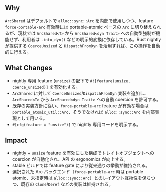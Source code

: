 ## Why
`ArcShared` はデフォルトで `alloc::sync::Arc` を内部で使用しつつ、feature `force-portable-arc` 有効時には portable-atomic ベースの `Arc` に切り替えられるが、現状では `ArcShared<T>` から `ArcShared<dyn Trait>` への自動型強制が機能せず、利用者は `.into_dyn()` などの明示的変換に依存している。Rust nightly が提供する `CoerceUnsized` と `DispatchFromDyn` を活用すれば、この操作を自動的に行える。

## What Changes
- nightly 専用 feature (`unsize`) の配下で `#![feature(unsize, coerce_unsized)]` を有効化する。
- `ArcShared` に対して `CoerceUnsized`/`DispatchFromDyn` 実装を追加し、`ArcShared<T>` から `ArcShared<dyn Trait>` への自動 coercion を許可する。
- 既存の実装方針に従い、`force-portable-arc` feature が有効な場合は `portable_atomic_util::Arc`、そうでなければ `alloc::sync::Arc` を内部表現として用いる。
- `#[cfg(feature = "unsize")]` で nightly 専用コードを明示する。

## Impact
- nightly + `unsize` feature を有効にした構成でトレイトオブジェクトへの coercion が自動化され、API の ergonomics が向上する。
- stable ビルドでは feature gate により従来通りの挙動が維持される。
- 選択された Arc バックエンド（`force-portable-arc` 時は portable atomic、未指定時は `alloc::sync::Arc`）とのレイアウト互換性を保ちつつ、既存の `Clone`/`Deref` などの実装は維持される。
